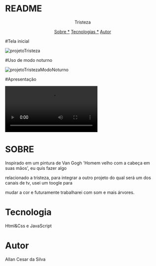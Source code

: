 # README

<p align="center"> Tristeza</p>

<p align="center">
<a href="#sobre">Sobre *</a>
<a href="#tecnologia">Tecnologias *</a>
<a href="#autor">Autor</a>
</p>

#Tela inicial


![projetoTristeza](https://user-images.githubusercontent.com/63480432/178086221-ec22b81d-ba19-4fb5-9e94-ad867130fbd3.png)



#Uso de modo noturno



![projetoTristezaModoNoturno](https://user-images.githubusercontent.com/63480432/178086225-49fd4179-6b4e-453b-a662-068df0522420.png)


#Apresentação

![projetoTristeza](https://user-images.githubusercontent.com/63480432/186806152-fb3f46cb-af04-4526-af49-719a9c63e0f5.mp4)


# SOBRE 

<p>Inspirado em um pintura de Van Gogh 'Homem velho com a cabeça em suas mãos', eu quis fazer algo <p> relacionado
a tristeza, para integrar a outro projeto do qual será um dos canais de tv, usei um toogle para<p> mudar a cor
e futuramente trabalharei com som e mais árvores.</p>


# Tecnologia

Html&Css e JavaScript

# Autor

Allan Cesar da Silva
